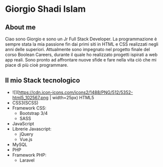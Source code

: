 # Giorgio Shadi Islam
## About me
Ciao sono Giorgio e sono un Jr Full Stack Developer. La programmazione è sempre stata la mia passione fin dai primi siti in HTML e CSS realizzati negli anni delle superiori. Attualmente sono impegnato nel progetto finale del corso Boolean Careers, durante il quale ho realizzato progetti ispirati a web app reali.
Sono pronto ad affrontare nuove sfide e fare nella vita ciò che mi piace di più cioè programmare.
## Il mio Stack tecnologico
* ![](https://cdn.icon-icons.com/icons2/1488/PNG/512/5352-html5_102567.png | width=25px) HTML5
* CSS3(SCSS)
* Framework CSS:
  * Bootstrap 3/4
  * SASS
* JavaScript
* Librerie Javascript:
  * jQuery
  * Vue.js
* MySQL
* PHP
* Framework PHP:
  * Laravel
